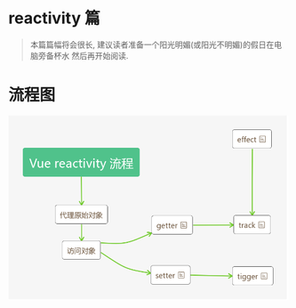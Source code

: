 # reactivity 篇

> 本篇篇幅将会很长, 建议读者准备一个阳光明媚(或阳光不明媚)的假日在电脑旁备杯水
然后再开始阅读.

# 流程图

[![最小流程图分析](https://raw.githubusercontent.com/MonchiLin/modern-magic/master/blog/assets/vue-reactivity%20%E6%9C%80%E5%B0%8F%E6%B5%81%E7%A8%8B%E5%88%86%E6%9E%90%E5%9B%BE.png)](https://www.processon.com/view/link/5da357cee4b0ece757c9ee08)
